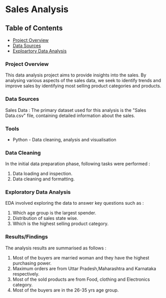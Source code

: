 # Sales Analysis

## Table of Contents

- [Project Overview](#project-overview)
- [Data Sources](#data-sources)
- [Exploartory Data Analysis](#exploratory-data-analysis)


### Project Overview

This data analysis project aims to provide insights into the sales. By analysing various aspects of the sales data, we seek to identify trends and improve sales by identifying most selling product categories and products.

### Data Sources 

Sales Data : The primary dataset used for this analysis is the "Sales Data.csv" file, containing detailed information about the sales.

### Tools

- Python - Data cleaning, analysis and visualisation

### Data Cleaning 
 In the initial data preparation phase, following tasks were performed : 
 1. Data loading and inspection.
 2. Data cleaning and formatting.

### Exploratory Data Analysis
EDA involved exploring the data to answer key questions such as : 
1.  Which age group is the largest spender.
2.  Distribution of sales state wise.
3.  Which is the highest selling product category.

### Results/Findings

The analysis results are summarised as follows : 
1. Most of the buyers are married woman and they have the highest purchasing power.
2. Maximum orders are from Uttar Pradesh,Maharashtra and Karnataka respectively.
3. Most of the sold products are from Food, clothing and Electronics category.
4. Most of the buyers are in the 26-35 yrs age group.

